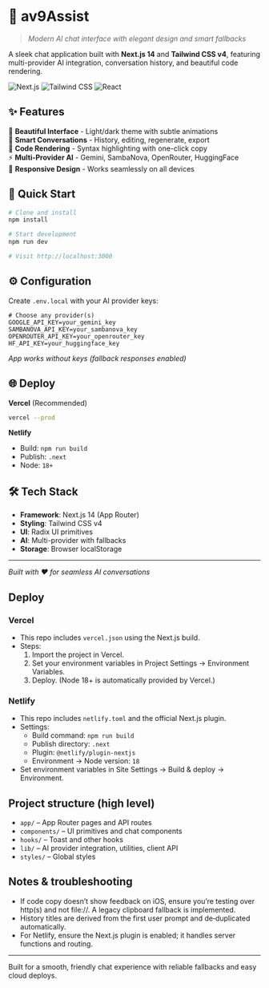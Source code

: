 # 🚀 av9Assist

> *Modern AI chat interface with elegant design and smart fallbacks*

A sleek chat application built with **Next.js 14** and **Tailwind CSS v4**, featuring multi-provider AI integration, conversation history, and beautiful code rendering.

![Next.js](https://img.shields.io/badge/Next.js-14-black?logo=next.js)
![Tailwind CSS](https://img.shields.io/badge/Tailwind-v4-38B2AC?logo=tailwind-css)
![React](https://img.shields.io/badge/React-18-61DAFB?logo=react)

## ✨ Features
🎨 **Beautiful Interface** - Light/dark theme with subtle animations  
💬 **Smart Conversations** - History, editing, regenerate, export  
🔧 **Code Rendering** - Syntax highlighting with one-click copy  
⚡ **Multi-Provider AI** - Gemini, SambaNova, OpenRouter, HuggingFace  
📱 **Responsive Design** - Works seamlessly on all devices  

## 🚀 Quick Start

```bash
# Clone and install
npm install

# Start development
npm run dev

# Visit http://localhost:3000
```

## ⚙️ Configuration

Create `.env.local` with your AI provider keys:

```env
# Choose any provider(s)
GOOGLE_API_KEY=your_gemini_key
SAMBANOVA_API_KEY=your_sambanova_key
OPENROUTER_API_KEY=your_openrouter_key
HF_API_KEY=your_huggingface_key
```

*App works without keys (fallback responses enabled)*

## 🌐 Deploy

**Vercel** (Recommended)
```bash
vercel --prod
```

**Netlify**
- Build: `npm run build`
- Publish: `.next`  
- Node: `18+`

## 🛠️ Tech Stack

- **Framework**: Next.js 14 (App Router)
- **Styling**: Tailwind CSS v4
- **UI**: Radix UI primitives  
- **AI**: Multi-provider with fallbacks
- **Storage**: Browser localStorage

---

*Built with ❤️ for seamless AI conversations*

## Deploy

### Vercel
- This repo includes `vercel.json` using the Next.js build.
- Steps:
  1. Import the project in Vercel.
  2. Set your environment variables in Project Settings → Environment Variables.
  3. Deploy. (Node 18+ is automatically provided by Vercel.)

### Netlify
- This repo includes `netlify.toml` and the official Next.js plugin.
- Settings:
  - Build command: `npm run build`
  - Publish directory: `.next`
  - Plugin: `@netlify/plugin-nextjs`
  - Environment → Node version: `18`
- Set environment variables in Site Settings → Build & deploy → Environment.

## Project structure (high level)
- `app/` – App Router pages and API routes
- `components/` – UI primitives and chat components
- `hooks/` – Toast and other hooks
- `lib/` – AI provider integration, utilities, client API
- `styles/` – Global styles

## Notes & troubleshooting
- If code copy doesn’t show feedback on iOS, ensure you’re testing over http(s) and not file://. A legacy clipboard fallback is implemented.
- History titles are derived from the first user prompt and de‑duplicated automatically.
- For Netlify, ensure the Next.js plugin is enabled; it handles server functions and routing.

---

Built for a smooth, friendly chat experience with reliable fallbacks and easy cloud deploys.